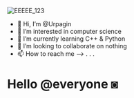 ![EEEEE_123](https://user-images.githubusercontent.com/72459611/127345716-69ab7427-54c5-4ae7-b0a9-4135e7161e83.gif)
- 👋 Hi, I’m @Urpagin
- 👀 I’m interested in computer science
- 🌱 I’m currently learning C++ & Python
- 💞️ I’m looking to collaborate on nothing
- 📫 How to reach me --> . . . 

# Hello @everyone ◙



<!---
Urpagin/Urpagin is a ✨ special ✨ repository because its `README.md` (this file) appears on your GitHub profile.
You can click the Preview link to take a look at your changes.
--->
